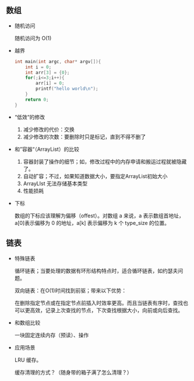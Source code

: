 ## 数组

- 随机访问

  随机访问为 O(1)
  
- 越界

  ```c
  int main(int argc, char* argv[]){
      int i = 0;
      int arr[3] = {0};
      for(;i<=3;i++){
          arr[i] = 0;
          printf("hello world\n");
      }
      return 0;
  }
  ```

- “低效“的修改

  1. 减少修改的代价：交换
  2. 减少修改的次数：要删除时只是标记，直到不得不删了


- 和”容器“（ArrayList）的比较

  1. 容器封装了操作的细节；如，修改过程中的内存申请和搬运过程就被隐藏了。
  2. 自动扩容；不过，如果知道数据大小，要指定ArrayList初始大小
  3. ArrayLIst 无法存储基本类型
  4. 性能损耗

- 下标

  数组的下标应该理解为偏移（offest）。对数组 a 来说，a 表示数组首地址，a[0]表示偏移为 0 的地址，a[k] 表示偏移为 k 个 type_size 的位置。

## 链表

- 特殊链表

  循环链表；当要处理的数据有环形结构特点时，适合循环链表，如约瑟夫问题。

  双向链表：在O(1)时间找到前驱；带来以下优势：

  在删除指定节点或在指定节点前插入时效率更高。而且当链表有序时，查找也可以更高效，记录上次查找的节点，下次查找根据大小，向前或向后查找。

- 和数组比较

  一块固定连续内存（预读）、操作

- 应用场景

  LRU 缓存。

  缓存清理的方式？（随身带的箱子满了怎么清理？）